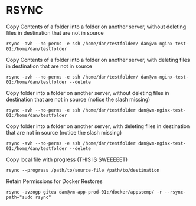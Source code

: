 # RSYNC

Copy Contents of a folder into a folder on another server, without deleting files in destination that are not in source
```
rsync -avh --no-perms -e ssh /home/dan/testfolder/ dan@vm-nginx-test-01:/home/dan/testfolder
```

Copy Contents of a folder into a folder on another server, with deleting files in destination that are not in source
```
rsync -avh --no-perms -e ssh /home/dan/testfolder/ dan@vm-nginx-test-01:/home/dan/testfolder --delete
```

Copy folder into a folder on another server, without deleting files in destination that are not in source (notice the slash missing)
```
rsync -avh --no-perms -e ssh /home/dan/testfolder dan@vm-nginx-test-01:/home/dan/testfolder
```

Copy folder into a folder on another server, with deleting files in destination that are not in source (notice the slash missing)
```
rsync -avh --no-perms -e ssh /home/dan/testfolder dan@vm-nginx-test-01:/home/dan/testfolder --delete
```

Copy local file with progress (THIS IS SWEEEEET)
```
rsync --progress /path/to/source-file /path/to/destination
```

Retain Permissions for Docker Restores
```
rsync -avzogp gitea dan@vm-app-prod-01:/docker/appstemp/ -r --rsync-path="sudo rsync"
```
